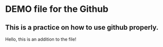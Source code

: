 # DEMO file for the Github
## This is a practice on how to use github properly. 

Hello, this is an addition to the file!
